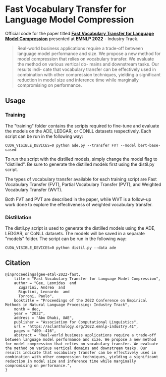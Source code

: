 # Fast Vocabulary Transfer for Language Model Compression

Official code for the paper titled [**Fast Vocabulary Transfer for Language Model Compression**](https://aclanthology.org/2022.emnlp-industry.41) presented at **EMNLP 2022** - Industry Track.

> Real-world business applications require a trade-off between language model performance and size. We propose a new method for model compression that relies on vocabulary transfer. We evaluate the method on various vertical do- mains and downstream tasks. Our results indi- cate that vocabulary transfer can be effectively used in combination with other compression techniques, yielding a significant reduction in model size and inference time while marginally compromising on performance.

## Usage

### Training
The "training" folder contains the scripts required to fine-tune and evaluate the models on the ADE, LEDGAR, or CONLL datasets respectively. Each script can be run in the following way:

```
CUDA_VISIBLE_DEVICES=0 python ade.py --transfer FVT --model bert-base-cased
```

To run the script with the distilled models, simply change the model flag to "distilled". Be sure to generate the distilled models first using the distil.py script.

The types of vocabulary transfer available for each training script are Fast Vocabulary Transfer (FVT), Partial Vocabulary Transfer (PVT), and Weighted Vocabulary Transfer (WVT).

Both FVT and PVT are described in the paper, while WVT is a follow-up work done to explore the effectiveness of weighted vocabulary transfer.

### Distillation
The distil.py script is used to generate the distilled models using the ADE, LEDGAR, or CoNLL datasets. The models will be saved in a separate "models" folder. The script can be run in the following way:

```
CUDA_VISIBLE_DEVICES=0 python distil.py --data ade
```

## Citation
```
@inproceedings{gee-etal-2022-fast,
    title = "Fast Vocabulary Transfer for Language Model Compression",
    author = "Gee, Leonidas  and
      Zugarini, Andrea  and
      Rigutini, Leonardo  and
      Torroni, Paolo",
    booktitle = "Proceedings of the 2022 Conference on Empirical Methods in Natural Language Processing: Industry Track",
    month = dec,
    year = "2022",
    address = "Abu Dhabi, UAE",
    publisher = "Association for Computational Linguistics",
    url = "https://aclanthology.org/2022.emnlp-industry.41",
    pages = "409--416",
    abstract = "Real-world business applications require a trade-off between language model performance and size. We propose a new method for model compression that relies on vocabulary transfer. We evaluate the method on various vertical domains and downstream tasks. Our results indicate that vocabulary transfer can be effectively used in combination with other compression techniques, yielding a significant reduction in model size and inference time while marginally compromising on performance.",
}
```

